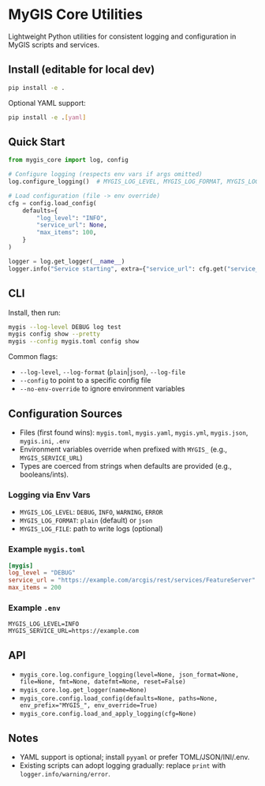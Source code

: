 # MyGIS Core Utilities

Lightweight Python utilities for consistent logging and configuration in MyGIS scripts and services.

## Install (editable for local dev)

```bash
pip install -e .
```

Optional YAML support:

```bash
pip install -e .[yaml]
```

## Quick Start

```python
from mygis_core import log, config

# Configure logging (respects env vars if args omitted)
log.configure_logging()  # MYGIS_LOG_LEVEL, MYGIS_LOG_FORMAT, MYGIS_LOG_FILE

# Load configuration (file -> env override)
cfg = config.load_config(
    defaults={
        "log_level": "INFO",
        "service_url": None,
        "max_items": 100,
    }
)

logger = log.get_logger(__name__)
logger.info("Service starting", extra={"service_url": cfg.get("service_url")})
```

## CLI

Install, then run:

```bash
mygis --log-level DEBUG log test
mygis config show --pretty
mygis --config mygis.toml config show
```

Common flags:

- `--log-level`, `--log-format` (`plain`|`json`), `--log-file`
- `--config` to point to a specific config file
- `--no-env-override` to ignore environment variables

## Configuration Sources

- Files (first found wins): `mygis.toml`, `mygis.yaml`, `mygis.yml`, `mygis.json`, `mygis.ini`, `.env`
- Environment variables override when prefixed with `MYGIS_` (e.g., `MYGIS_SERVICE_URL`)
- Types are coerced from strings when defaults are provided (e.g., booleans/ints).

### Logging via Env Vars

- `MYGIS_LOG_LEVEL`: `DEBUG`, `INFO`, `WARNING`, `ERROR`
- `MYGIS_LOG_FORMAT`: `plain` (default) or `json`
- `MYGIS_LOG_FILE`: path to write logs (optional)

### Example `mygis.toml`

```toml
[mygis]
log_level = "DEBUG"
service_url = "https://example.com/arcgis/rest/services/FeatureServer"
max_items = 200
```

### Example `.env`

```
MYGIS_LOG_LEVEL=INFO
MYGIS_SERVICE_URL=https://example.com
```

## API

- `mygis_core.log.configure_logging(level=None, json_format=None, file=None, fmt=None, datefmt=None, reset=False)`
- `mygis_core.log.get_logger(name=None)`
- `mygis_core.config.load_config(defaults=None, paths=None, env_prefix="MYGIS_", env_override=True)`
- `mygis_core.config.load_and_apply_logging(cfg=None)`

## Notes

- YAML support is optional; install `pyyaml` or prefer TOML/JSON/INI/.env.
- Existing scripts can adopt logging gradually: replace `print` with `logger.info/warning/error`.
